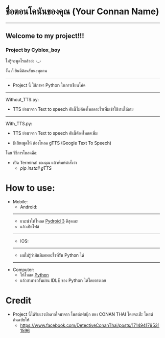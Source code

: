 # ชื่อตอนโคนันของคุณ (Your Connan Name)
--------
## Welcome to my project!!!

### Project by Cyblox_boy

ไม่รู้จะพูดไรแล้วอ่ะ -_-

งั้น ก็ ยินดีต้อนรับนะทุกคน

--------

* Project นี้ ใช้ภาษา Python ในการเขียนโค้ด

---
Without_TTS.py:
* TTS ย่อมาจาก Text to speech
อันนี้ไม่ต้องโหลดอะไรเพิ่มเข้าใช้งานได้เลย

---
With_TTS.py:
* TTS ย่อมาจาก Text to speech
อันนี้ต้้องโหลดเพิ่ม
+ มีเสียงพูดให้
ต้องโหลด gTTS (Google Text To Speech)

โดย วิธีการโหลดคือ:
* เปิด Terminal ของคุณ แล้วพิมพ์คำสั่งว่า
  * *pip install gTTS*


# How to use:
 * Mobile:
   * Android:
   -----
    * แนะนำให้โหลด [Pydroid 3](https://play.google.com/store/apps/details?id=ru.iiec.pydroid3) ดีสุดเละ
    * แล้วเปิดไฟล์
   -----
   * IOS:
   -----
    * ผมไม่รู้ว่ามันมีแอพอะไรที่รัน Python ได้
   -----
 * Computer:
   * ให้โหลด [Python](https://python.org)
   * แล้วสามารถรันผ่าน IDLE ของ Python ได้โดยตรงเลย

# Credit
* Project นี้ได้รับแรงบัลดาลใจมาจาก โพสต์เฟสบุ๊ก ของ CONAN THAI โดยจะเป๊ะ โพสต์ต้นฉบับให้
  * https://www.facebook.com/DetectiveConanThai/posts/1714941795311596
